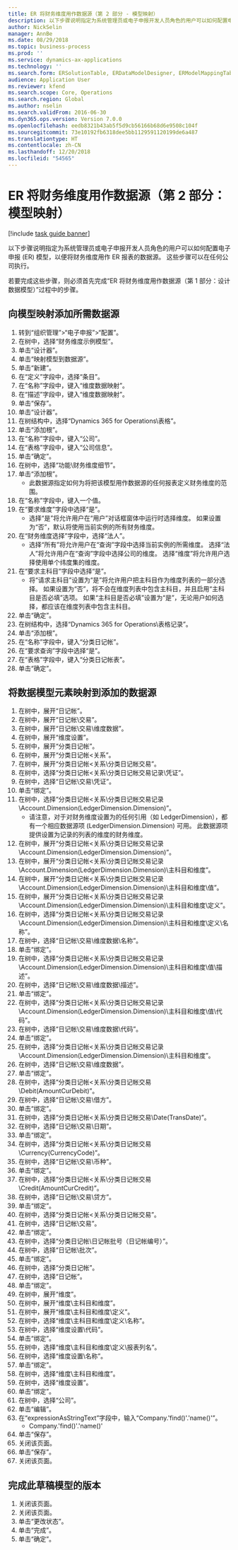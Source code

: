 ```yaml
---
title: ER 将财务维度用作数据源（第 2 部分 - 模型映射）
description: 以下步骤说明指定为系统管理员或电子申报开发人员角色的用户可以如何配置电子申报 (ER) 模型，以便将财务维度用作 ER 报表的数据源。
author: NickSelin
manager: AnnBe
ms.date: 08/29/2018
ms.topic: business-process
ms.prod: ''
ms.service: dynamics-ax-applications
ms.technology: ''
ms.search.form: ERSolutionTable, ERDataModelDesigner, ERModelMappingTable, ERModelMappingDesigner, ERExpressionDesignerFormula
audience: Application User
ms.reviewer: kfend
ms.search.scope: Core, Operations
ms.search.region: Global
ms.author: nselin
ms.search.validFrom: 2016-06-30
ms.dyn365.ops.version: Version 7.0.0
ms.openlocfilehash: eedb8321b43ab5f5d9cb56166b68d6e9508c104f
ms.sourcegitcommit: 73e10192fb6318dee5bb1129591120199de6a487
ms.translationtype: HT
ms.contentlocale: zh-CN
ms.lasthandoff: 12/20/2018
ms.locfileid: "54565"
---
```

# <a name="er-use-financial-dimensions-as-a-data-source-part-2-model-mapping"></a>ER 将财务维度用作数据源（第 2 部分：模型映射）

[!include [task guide banner](../../includes/task-guide-banner.md)]

以下步骤说明指定为系统管理员或电子申报开发人员角色的用户可以如何配置电子申报 (ER) 模型，以便将财务维度用作 ER 报表的数据源。 这些步骤可以在任何公司执行。

若要完成这些步骤，则必须首先完成“ER 将财务维度用作数据源（第 1 部分：设计数据模型）”过程中的步骤。


## <a name="add-required-data-sources-to-model-mapping"></a>向模型映射添加所需数据源
1. 转到“组织管理”>“电子申报”>“配置”。
2. 在树中，选择“财务维度示例模型”。
3. 单击“设计器”。
4. 单击“映射模型到数据源”。
5. 单击“新建”。
6. 在“定义”字段中，选择“条目”。
7. 在“名称”字段中，键入“维度数据映射”。
8. 在“描述”字段中，键入“维度数据映射”。
9. 单击“保存”。
10. 单击“设计器”。
11. 在树结构中，选择“Dynamics 365 for Operations\表格”。
12. 单击“添加根”。
13. 在“名称”字段中，键入“公司”。
14. 在“表格”字段中，键入“公司信息”。
15. 单击“确定”。
16. 在树中，选择“功能\财务维度细节”。
17. 单击“添加根”。
    * 此数据源指定如何为将把该模型用作数据源的任何报表定义财务维度的范围。  
18. 在“名称”字段中，键入一个值。
19. 在“要求维度”字段中选择“是”。
    * 选择“是”将允许用户在“用户”对话框窗体中运行时选择维度。 如果设置为“否”，默认将使用当前实例的所有财务维度。  
20. 在“财务维度选择”字段中，选择“法人”。
    * 选择“所有”将允许用户在“查询”字段中选择当前实例的所需维度。  选择“法人”将允许用户在“查询”字段中选择公司的维度。  选择“维度”将允许用户选择使用单个纬度集的维度。  
21. 在“要求主科目”字段中选择“是”。
    * 将“请求主科目”设置为“是”将允许用户把主科目作为维度列表的一部分选择。   如果设置为“否”，将不会在维度列表中包含主科目，并且启用“主科目是否必填”选项。 如果“主科目是否必填”设置为“是”，无论用户如何选择，都应该在维度列表中包含主科目。  
22. 单击“确定”。
23. 在树结构中，选择“Dynamics 365 for Operations\表格记录”。
24. 单击“添加根”。
25. 在“名称”字段中，键入“分类日记帐”。
26. 在“要求查询”字段中选择“是”。
27. 在“表格”字段中，键入“分类日记帐表”。
28. 单击“确定”。

## <a name="map-data-model-elements-to-added-data-sources"></a>将数据模型元素映射到添加的数据源
1. 在树中，展开“日记帐”。
2. 在树中，展开“日记帐\交易”。
3. 在树中，展开“日记帐\交易\维度数据”。
4. 在树中，展开“维度设置”。
5. 在树中，展开“分类日记帐”。
6. 在树中，展开“分类日记帐\<关系”。
7. 在树中，展开“分类日记帐\<关系\分类日记帐交易”。
8. 在树中，选择“分类日记帐\<关系\分类日记帐交易记录\凭证”。
9. 在树中，选择“日记帐\交易\凭证”。
10. 单击“绑定”。
11. 在树中，选择“分类日记帐\<关系\分类日记帐交易记录\Account.Dimension(LedgerDimension.Dimension)”。
    * 请注意，对于对财务维度设置为的任何引用（如 LedgerDimension），都有一个相应数据源项 (LedgerDimension.Dimension) 可用。 此数据源项提供设置为记录的列表的维度的财务维度。  
12. 在树中，展开“分类日记帐\<关系\分类日记帐交易记录\Account.Dimension(LedgerDimension.Dimension)”。
13. 在树中，展开“分类日记帐\<关系\分类日记帐交易记录\Account.Dimension(LedgerDimension.Dimension)\主科目和维度”。
14. 在树中，展开“分类日记帐\<关系\分类日记帐交易记录\Account.Dimension(LedgerDimension.Dimension)\主科目和维度\值”。
15. 在树中，展开“分类日记帐\<关系\分类日记帐交易记录\Account.Dimension(LedgerDimension.Dimension)\主科目和维度\定义”。
16. 在树中，选择“分类日记帐\<关系\分类日记帐交易记录\Account.Dimension(LedgerDimension.Dimension)\主科目和维度\定义\名称”。
17. 在树中，选择“日记帐\交易\维度数据\名称”。
18. 单击“绑定”。
19. 在树中，选择“分类日记帐\<关系\分类日记帐交易记录\Account.Dimension(LedgerDimension.Dimension)\主科目和维度\值\描述”。
20. 在树中，选择“日记帐\交易\维度数据\描述”。
21. 单击“绑定”。
22. 在树中，选择“分类日记帐\<关系\分类日记帐交易记录\Account.Dimension(LedgerDimension.Dimension)\主科目和维度\值\代码”。
23. 在树中，选择“日记帐\交易\维度数据\代码”。
24. 单击“绑定”。
25. 在树中，选择“分类日记帐\<关系\分类日记帐交易记录\Account.Dimension(LedgerDimension.Dimension)\主科目和维度”。
26. 在树中，选择“日记帐\交易\维度数据”。
27. 单击“绑定”。
28. 在树中，选择“分类日记帐\<关系\分类日记帐交易\Debit(AmountCurDebit)”。
29. 在树中，选择“日记帐\交易\借方”。
30. 单击“绑定”。
31. 在树中，选择“分类日记帐\<关系\分类日记帐交易\Date(TransDate)”。
32. 在树中，选择“日记帐\交易\日期”。
33. 单击“绑定”。
34. 在树中，选择“分类日记帐\<关系\分类日记帐交易\Currency(CurrencyCode)”。
35. 在树中，选择“日记帐\交易\币种”。
36. 单击“绑定”。
37. 在树中，选择“分类日记帐\<关系\分类日记帐交易\Credit(AmountCurCredit)”。
38. 在树中，选择“日记帐\交易\贷方”。
39. 单击“绑定”。
40. 在树中，选择“分类日记帐\<关系\分类日记帐交易”。
41. 在树中，选择“日记帐\交易”。
42. 单击“绑定”。
43. 在树中，选择“分类日记帐\日记帐批号（日记帐编号）”。
44. 在树中，选择“日记帐\批次”。
45. 单击“绑定”。
46. 在树中，选择“分类日记帐”。
47. 在树中，选择“日记帐”。
48. 单击“绑定”。
49. 在树中，展开“维度”。
50. 在树中，展开“维度\主科目和维度”。
51. 在树中，展开“维度\主科目和维度\定义”。
52. 在树中，选择“维度\主科目和维度\定义\名称”。
53. 在树中，选择“维度设置\代码”。
54. 单击“绑定”。
55. 在树中，选择“维度\主科目和维度\定义\报表列名”。
56. 在树中，选择“维度设置\名称”。
57. 单击“绑定”。
58. 在树中，选择“维度\主科目和维度”。
59. 在树中，选择“维度设置”。
60. 单击“绑定”。
61. 在树中，选择“公司”。
62. 单击“编辑”。
63. 在“expressionAsStringText”字段中，输入“Company.'find()'.'name()'”。
    * Company.'find()'.'name()'  
64. 单击“保存”。
65. 关闭该页面。
66. 单击“保存”。
67. 关闭该页面。

## <a name="complete-this-draft-models-version"></a>完成此草稿模型的版本
1. 关闭该页面。
2. 关闭该页面。
3. 单击“更改状态”。
4. 单击“完成”。
5. 单击“确定”。

